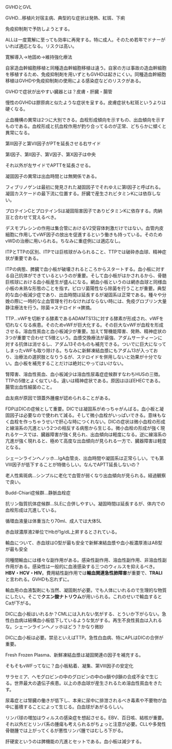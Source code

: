 GVHDとGVL

GVHD...移植片対宿主病、典型的な症状は発熱、紅斑、下痢

免疫抑制剤で予防しようとする。

ALLは一度寛解に至っても効率に再発する。特に成人。そのため若年でドナーがいれば適応となる。リスクは高い。

寛解導入→地固め→維持強化療法

自家造血幹細胞移植と同種造血幹細胞移植は違う。自家の方は事故の造血幹細胞を移植するため、免疫抑制剤を用いずともGVHDは起きにくい。同種造血幹細胞移植はGVHDや免疫抑制剤の使用による感染症などのリスクがある。

GVHDで症状が出やすい臓器とは？皮膚・肝臓・腸管

慢性のGVHDは膠原病と似たような症状を呈する。皮膚症状も紅斑というよりは硬くなる。

止血機構の異常は2つに大別できる。血栓形成傾向を示すもの、出血傾向を示すものである。血栓形成と抗血栓作用が釣り合ってるのが正常、どちらかに傾くと異常になる。

第Ⅲ因子と第Ⅶ因子がPTを延長させる右サイド

第Ⅰ因子、第Ⅱ因子、第Ⅴ因子、第Ⅹ因子は中央

それ以外が左サイドでAPTTを延長させる。

凝固因子の異常は出血時間とは無関係である。

フィブリノゲンは最初に発見された凝固因子でそれゆえに第Ⅰ因子と呼ばれる。凝固カスケードの最下流に位置する。肝臓で産生されビタミンKには依存しない。

プロテインCとプロテインSは凝固阻害因子でありビタミンKに依存する。肉納豆と合わせて覚えるべき。

デスモプレシンの作用は集合管におけるV2受容体刺激だけではない。血管内皮細胞に作用してvWF因子の放出を促進するという働きも持っている。そのためvWDの治療に用いられる。ちなみに重症例には適応なし。

ITPとTTPの区別、ITPでは巨核球がみられること、TTPでは破砕赤血球、精神症状が重要である。

ITPの病態、脾臓で血小板が破壊されるところからスタートする。血小板に対する自己抗体ができているというのが重要。そして血小板がはかされるから、骨髄巨核球における血小板産生が盛んになる。網血小板というのは網赤血球と同様血小板の未熟な形態のことを指す。ピロリ菌陽性なら除菌を行うことが重要。典型的な血小板減少症であり、出血時間は延長するが凝固系は正常である。種々や分娩の際に一時的な止血管理を行わなければならない時には、免疫グロブリン大量静注療法を行う。除菌→ステロイド→脾摘。

TTP...vWFを切断する酵素であるADAMTS13に対する酵素が形成され、vWFを切れなくなる疾患。そのためvWFが巨大化する。その巨大なvWFが血栓を形成させる。溶血性貧血と血小板減少が重要。加えて腎機能障害、発熱、精神症状の3つが重要で合わせて5徴という。血漿交換療法が最強、アダムサーティーンに対する抗体は消せるし、アダム13そのものも補充できる。ついでに巨大になってしまったvWFも取り除ける。ちなみに新鮮凍結血漿にもアダム13が入っており、治療法の選択肢となりうるが、ステロイドを併用しないと効果が十分でない。血小板を補充することだけは絶対にやってはいけない。

腎障害、溶血性貧血、血小板減少は溶血性尿毒症症候群すなわちHUSの三徴。TTPの5徴とよく似ている。違いは精神症状である。原因はほぼEHECである。腸管出血性細菌のこと。

血友病が原因で頭蓋外腫瘤が認められることがある。　

FDPはDICの症候として重要。DICでは凝固系がめっちゃがんばる。血小板と凝固因子は必要なので使われて減る。そして微小血栓がいっぱいできる。意味もなく血栓を作っちゃうせいで肝心な時につくれない。DICの症状は微小血栓の形成と線溶系の亢進という2つの相反する病態から生じる。微小血栓の形成が強く現れるケースでは、臓器障害が強く見られ、出血傾向は軽度になる。逆に線溶系の亢進が強く現れると、極めて高度な出血傾向が見られる一方で、臓器障害は軽度となる。

シェーンラインヘノッホ...IgA血管炎、出血時間や凝固系は正常らしい。でも第Ⅷ因子が低下することが特徴らしい。なんでAPTT延長しないの？

老人性紫斑病...シンプルに老化で血管が弱くなり出血傾向が見られる。経過観察で良い。

Budd-Chiari症候群...静脈血栓症

抗リン脂質抗体症候群...SLEに合併しやすい。凝固時間は延長するが、体内での血栓形成は亢進している。

循環血液量は体重当たり70ml、成人では大体5L

赤血球濃厚液2単位でHbが1g/dL上昇するとされている。

輸血について、赤血球はO型が最も安全で新鮮凍結血漿や血小板濃厚液はAB型が最も安全

同種間輸血には様々な副作用がある。感染性副作用、溶血性副作用、非溶血性副作用がある。感染性は一般的に血液感染する三つのウィルスを抑えるべき。**HBV・HCV・HIV**。費用結性副作用では**輸血関連急性肺障害**が重要で、**TRALI**と言われる。GVHDも忘れずに。

輸血用の血液製剤にも当然、凝固剤が必要。でも人体にいれるので生理的な物質にしたい。そこで**クエン酸ナトリウム**が用いられる。これのせいで輸血するとCaが下がる。

DICに血小板はいれるか？CMLには入れない気がする、とういか下がらない。急性白血病は結構血小板低下しているような気がする。再生不良性貧血は入れるな。シェーンラインへノッホはどう？かなり微妙

DICに血小板は必要。禁忌といえばTTP。急性白血病、特にAPLはDICの合併が重要。

Fresh Frozen Plasma、新鮮凍結血漿は凝固関連の因子を補充する。

そもそもvWFってなに？血小板粘着、凝集、第Ⅷ因子の安定化

サラセミア、ヘモグロビンの中のグロビンの中のα鎖やβ鎖の合成不全で生じる。世界最大の遺伝子疾患。以上の赤血球が産生されるため溶血性貧血をきたす。

尿毒症とは腎臓の働きが低下し、本来に尿中に排泄されるべき毒素や不要物が血中に蓄積することによって生じる。白血球があがるらしい。

リンパ球の増加はウィルスの感染症を想起させる。EBV、百日咳、結核が重要。それ以外だとリンパ系の腫瘍も考えられるがちょっと注意が必要。CLLや多発性骨髄腫では上がってくるが悪性リンパ腫ではむしろ下がる。

肝硬変というのは脾機能の亢進とセットである。血小板は減少する。